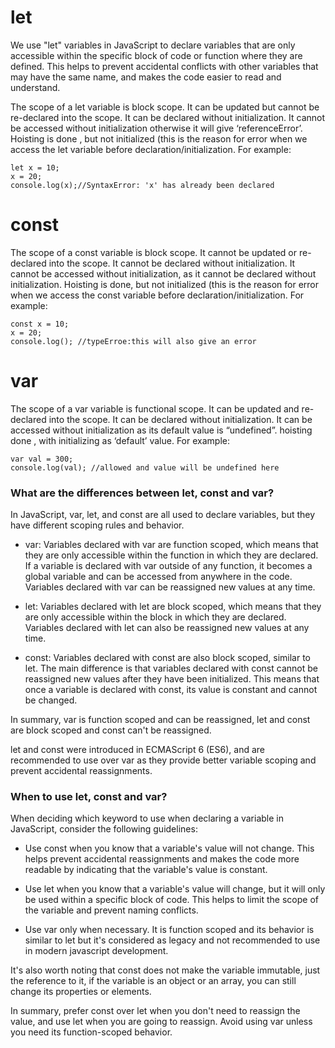 # let

We use "let" variables in JavaScript to declare variables that are only accessible within the specific block of code or function where they are defined. This helps to prevent accidental conflicts with other variables that may have the same name, and makes the code easier to read and understand.

The scope of a let variable is block scope. It can be updated but cannot be re-declared into the scope. It can be declared without initialization. It cannot be accessed without initialization otherwise it will give ‘referenceError’. Hoisting is done , but not initialized (this is the reason for error when we access the let variable before declaration/initialization. For example:

```
let x = 10;
x = 20;
console.log(x);//SyntaxError: 'x' has already been declared

```

# const

The scope of a const variable is block scope. It cannot be updated or re-declared into the scope. It cannot be declared without initialization. It cannot be accessed without initialization, as it cannot be declared without initialization. Hoisting is done, but not initialized (this is the reason for error when we access the const variable before declaration/initialization. For example:

```
const x = 10;
x = 20;
console.log(); //typeErroe:this will also give an error

```

# var

The scope of a var variable is functional scope. It can be updated and re-declared into the scope. It can be declared without initialization. It can be accessed without initialization as its default value is “undefined”. hoisting done , with initializing as ‘default’ value. For example:

```
var val = 300;
console.log(val); //allowed and value will be undefined here
```

### What are the differences between let, const and var?

In JavaScript, var, let, and const are all used to declare variables, but they have different scoping rules and behavior.

- var: Variables declared with var are function scoped, which means that they are only accessible within the function in which they are declared. If a variable is declared with var outside of any function, it becomes a global variable and can be accessed from anywhere in the code. Variables declared with var can be reassigned new values at any time.

- let: Variables declared with let are block scoped, which means that they are only accessible within the block in which they are declared. Variables declared with let can also be reassigned new values at any time.

- const: Variables declared with const are also block scoped, similar to let. The main difference is that variables declared with const cannot be reassigned new values after they have been initialized. This means that once a variable is declared with const, its value is constant and cannot be changed.

In summary, var is function scoped and can be reassigned, let and const are block scoped and const can't be reassigned.

let and const were introduced in ECMAScript 6 (ES6), and are recommended to use over var as they provide better variable scoping and prevent accidental reassignments.

### When to use let, const and var?

When deciding which keyword to use when declaring a variable in JavaScript, consider the following guidelines:

- Use const when you know that a variable's value will not change. This helps prevent accidental reassignments and makes the code more readable by indicating that the variable's value is constant.

- Use let when you know that a variable's value will change, but it will only be used within a specific block of code. This helps to limit the scope of the variable and prevent naming conflicts.

- Use var only when necessary. It is function scoped and its behavior is similar to let but it's considered as legacy and not recommended to use in modern javascript development.

It's also worth noting that const does not make the variable immutable, just the reference to it, if the variable is an object or an array, you can still change its properties or elements.

In summary, prefer const over let when you don't need to reassign the value, and use let when you are going to reassign. Avoid using var unless you need its function-scoped behavior.
